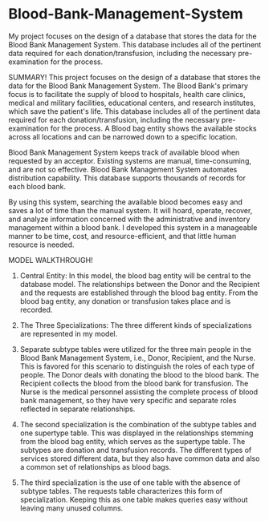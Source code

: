 # Blood-Bank-Management-System
My project focuses on the design of a database that stores the data for the Blood Bank Management System. This database includes all of the pertinent data required for each donation/transfusion, including the necessary pre-examination for the process.

SUMMARY!
This project focuses on the design of a database that stores the data for the Blood Bank Management System. The Blood Bank's primary focus is to facilitate the supply of blood to hospitals, health care clinics, medical and military facilities, educational centers, and research institutes, which save the patient's life. This database includes all of the pertinent data required for each donation/transfusion, including the necessary pre-examination for the process. A Blood bag entity shows the available stocks across all locations and can be narrowed down to a specific location. 

Blood Bank Management System keeps track of available blood when requested by an acceptor. Existing systems are manual, time-consuming, and are not so effective. Blood Bank Management System automates distribution capability. This database supports thousands of records for each blood bank. 

By using this system, searching the available blood becomes easy and saves a lot of time than the manual system. It will hoard, operate, recover, and analyze information concerned with the administrative and inventory management within a blood bank. I developed this system in a manageable manner to be time, cost, and resource-efficient, and that little human resource is needed.

MODEL WALKTHROUGH!

1.  Central Entity: In this model, the blood bag entity will be central to the database model. The relationships between the Donor and the Recipient and the requests are established through the blood bag entity. From the blood bag entity, any donation or transfusion takes place and is recorded. 

2.	The Three Specializations: 
The three different kinds of specializations are represented in my model.
1.	Separate subtype tables were utilized for the three main people in the Blood Bank Management System, i.e., Donor, Recipient, and the Nurse. This is favored for this scenario to distinguish the roles of each type of people. The Donor deals with donating the blood to the blood bank. The Recipient collects the blood from the blood bank for transfusion. The Nurse is the medical personnel assisting the complete process of blood bank management, so they have very specific and separate roles reflected in separate relationships. 
2.	The second specialization is the combination of the subtype tables and one supertype table. This was displayed in the relationships stemming from the blood bag entity, which serves as the supertype table. The subtypes are donation and transfusion records. The different types of services stored different data, but they also have common data and also a common set of relationships as blood bags. 
3.	The third specialization is the use of one table with the absence of subtype tables. The requests table characterizes this form of specialization. Keeping this as one table makes queries easy without leaving many unused columns. 
